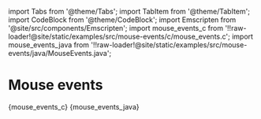import Tabs from '@theme/Tabs';
import TabItem from '@theme/TabItem';
import CodeBlock from '@theme/CodeBlock';
import Emscripten from '@site/src/components/Emscripten';
import mouse_events_c from '!!raw-loader!@site/static/examples/src/mouse-events/c/mouse_events.c';
import mouse_events_java from '!!raw-loader!@site/static/examples/src/mouse-events/java/MouseEvents.java';

# Mouse events

<Emscripten src="/examples/mouse-events.html" />

<Tabs groupId="lang">
<TabItem value="c" label="C">
<CodeBlock language="c" title="mouse_events.c">{mouse_events_c}</CodeBlock>
</TabItem>
<TabItem value="java" label="Java">
<CodeBlock language="java" title="MouseEvents.java">{mouse_events_java}</CodeBlock>
</TabItem>
</Tabs>